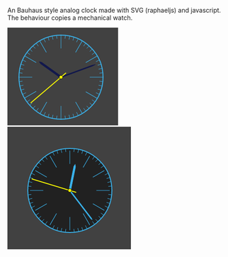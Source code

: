 
An Bauhaus style analog clock made with SVG (raphaeljs) and javascript.
The behaviour copies a mechanical watch.

![screenshot1](./screenshot1.png)
![screenshot2](./screenshot2.png)